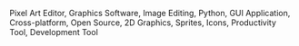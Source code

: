 Pixel Art Editor, Graphics Software, Image Editing, Python, GUI Application, Cross-platform, Open Source, 2D Graphics, Sprites, Icons, Productivity Tool, Development Tool
